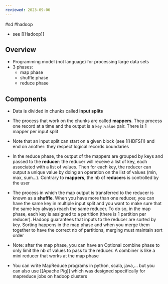 ```yaml
---
reviewed: 2023-09-06
---
```


#sd #hadoop

- see [[Hadoop]]

## Overview

- Programming model (not language) for processing large data sets
- 3 phases:
  - map phase
  - shuffle phase
  - reduce phase

## Components

- Data is divided in chunks called **input splits**
- The process that work on the chunks are called **mappers**. They process one record at a time and the output is a `key:value` pair. There is 1 mapper per input split
- Note that an input split can start on a given block (see [[HDFS]]) and end on another: they respect logical records boundaries
- In the reduce phase, the output of the mappers are grouped by keys and passed to the **reducer**: the reducer will receive a list of key, each associated with a list of values. Then for each key, the reducer can output a unique value by doing an operation on the list of values (min, max, sum...). Contrary to **mappers**, the nb of **reducers** is controlled by the user
- The process in which the map output is transferred to the reducer is known as a **shuffle**. When you have more than one reducer, you can have the same key in multiple input split and you want to make sure that the same key always reach the same reducer. To do so, in the map phase, each key is assigned to a partition (there is 1 partition per reducer). Hadoop guarantees that inputs to the reducer are sorted by key. Sorting happens in the map phase and when you merge them together to have the correct nb of partitions, merging must maintain sort order

- Note: after the map phase, you can have an Optional combine phase to only limit the nb of values to pass to the reducer. A combiner is like a mini reducer that works at the map phase
- You can write MapReduce programs in python, scala, java,... but you can also use [[Apache Pig]] which was designed specifically for mapreduce jobs on hadoop clusters
